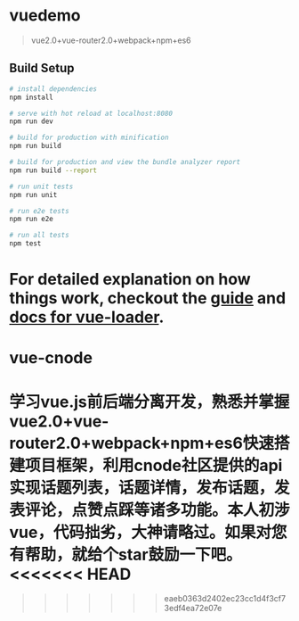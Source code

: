 # vuedemo

> vue2.0+vue-router2.0+webpack+npm+es6

## Build Setup

``` bash
# install dependencies
npm install

# serve with hot reload at localhost:8080
npm run dev

# build for production with minification
npm run build

# build for production and view the bundle analyzer report
npm run build --report

# run unit tests
npm run unit

# run e2e tests
npm run e2e

# run all tests
npm test
```

For detailed explanation on how things work, checkout the [guide](http://vuejs-templates.github.io/webpack/) and [docs for vue-loader](http://vuejs.github.io/vue-loader).
=======
# vue-cnode
学习vue.js前后端分离开发，熟悉并掌握vue2.0+vue-router2.0+webpack+npm+es6快速搭建项目框架，利用cnode社区提供的api实现话题列表，话题详情，发布话题，发表评论，点赞点踩等诸多功能。本人初涉vue，代码拙劣，大神请略过。如果对您有帮助，就给个star鼓励一下吧。
<<<<<<< HEAD
=======

>>>>>>> eaeb0363d2402ec23cc1d4f3cf73edf4ea72e07e

